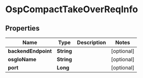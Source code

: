 # OspCompactTakeOverReqInfo

## Properties
Name | Type | Description | Notes
------------ | ------------- | ------------- | -------------
**backendEndpoint** | **String** |  |  [optional]
**osgIoName** | **String** |  |  [optional]
**port** | **Long** |  |  [optional]
